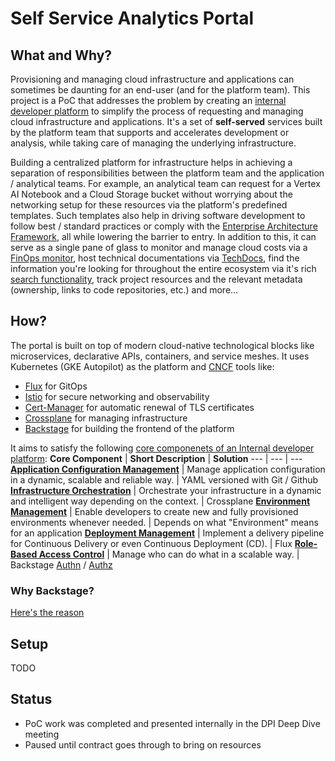 # Self Service Analytics Portal
## What and Why?
Provisioning and managing cloud infrastructure and applications can sometimes be daunting for an end-user (and for the platform team). This project is a PoC that addresses the problem by creating an [internal developer platform](https://internaldeveloperplatform.org/what-is-an-internal-developer-platform/) to simplify the process of requesting and managing cloud infrastructure and applications. It's a set of **self-served** services built by the platform team that supports and accelerates development or analysis, while taking care of managing the underlying infrastructure.

Building a centralized platform for infrastructure helps in achieving a separation of responsibilities between the platform team and the application / analytical teams. For example, an analytical team can request for a Vertex AI Notebook and a Cloud Storage bucket without worrying about the networking setup for these resources via the platform's predefined templates. Such templates also help in driving software development to follow best / standard practices or comply with the [Enterprise Architecture Framework](https://www.canada.ca/en/government/system/digital-government/policies-standards/government-canada-enterprise-architecture-framework.html), all while lowering the barrier to entry. In addition to this, it can serve as a single pane of glass to monitor and manage cloud costs via a [FinOps monitor](https://backstage.io/blog/2020/10/22/cost-insights-plugin/), host technical documentations via [TechDocs](https://backstage.io/docs/features/techdocs/), find the information you're looking for throughout the entire ecosystem via it's rich [search functionality](https://backstage.io/docs/features/search/), track project resources and the relevant metadata (ownership, links to code repositories, etc.) and more...

## How?
The portal is built on top of modern cloud-native technological blocks like microservices, declarative APIs, containers, and service meshes. It uses Kubernetes (GKE Autopilot) as the platform and [CNCF](https://www.cncf.io/) tools like:
- [Flux](https://fluxcd.io/flux/) for GitOps
- [Istio](https://istio.io/latest/docs/) for secure networking and observability
- [Cert-Manager](https://cert-manager.io/docs/) for automatic renewal of TLS certificates
- [Crossplane](https://docs.crossplane.io/) for managing infrastructure
- [Backstage](https://backstage.io/docs/overview/what-is-backstage/) for building the frontend of the platform

It aims to satisfy the following [core componenets of an Internal developer platform](https://internaldeveloperplatform.org/core-components/):
**Core Component** | **Short Description** | **Solution**
--- | --- | ---
[**Application Configuration Management**](https://internaldeveloperplatform.org/core-components/application-configuration-management/) | Manage application configuration in a dynamic, scalable and reliable way. | YAML versioned with Git / Github
[**Infrastructure Orchestration**](https://internaldeveloperplatform.org/core-components/infrastructure-orchestration/) | Orchestrate your infrastructure in a dynamic and intelligent way depending on the context. | Crossplane
[**Environment Management**](https://internaldeveloperplatform.org/core-components/environment-management/) | Enable developers to create new and fully provisioned environments whenever needed. | Depends on what "Environment" means for an application
[**Deployment Management**](https://internaldeveloperplatform.org/core-components/deployment-management/) | Implement a delivery pipeline for Continuous Delivery or even Continuous Deployment (CD). | Flux
[**Role-Based Access Control**](https://internaldeveloperplatform.org/core-components/role-based-access-control/) | Manage who can do what in a scalable way. | Backstage [Authn](https://backstage.io/docs/auth/) / [Authz](https://backstage.io/docs/permissions/overview)

### Why Backstage?

[Here's the reason](https://backstage.io/docs/overview/what-is-backstage#backstage-and-the-cncf)

## Setup
TODO

## Status
- PoC work was completed and presented internally in the DPI Deep Dive meeting
- Paused until contract goes through to bring on resources
